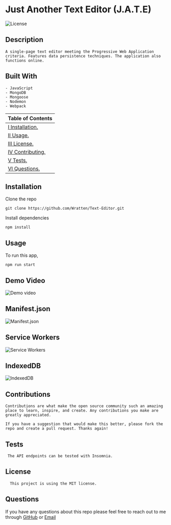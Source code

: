 # Just Another Text Editor (J.A.T.E)

![License](https://img.shields.io/badge/License-MIT-blue)

## Description

    A single-page text editor meeting the Progressive Web Application criteria. Features data persistence techniques. The application also functions online.

## Built With

```
- JavaScript
- MongoDB
- Mongoose
- Nodemon
- Webpack
```

| Table of Contents                 |
| --------------------------------- |
| [I Installation.](#installation)  |
| [II Usage.](#usage)               |
| [III License.](#licenses)         |
| [IV Contributing.](#contributing) |
| [V Tests.](#tests)                |
| [VI Questions.](#questions)       |

## Installation

Clone the repo

    git clone https://github.com/Wratten/Text-Editor.git

Install dependencies

    npm install

## Usage

To run this app,

    npm run start

## Demo Video

![Demo video](demo.gif)

## Manifest.json

![Manifest.json](manifest.PNG)

## Service Workers

![Service Workers](service%20workers.PNG)

## IndexedDB

![IndexedDB](indexedDB.PNG)

## Contributions

    Contributions are what make the open source community such an amazing place to learn, inspire, and create. Any contributions you make are greatly appreciated.

    If you have a suggestion that would make this better, please fork the repo and create a pull request. Thanks again!

## Tests

     The API endpoints can be tested with Insomnia.

## License

      This project is using the MIT license.

## Questions

If you have any questions about this repo please feel free to reach out to me through [GitHub](https://github.com/Wratten) or [Email](mailto:daniel.wratten@gmail.com)
